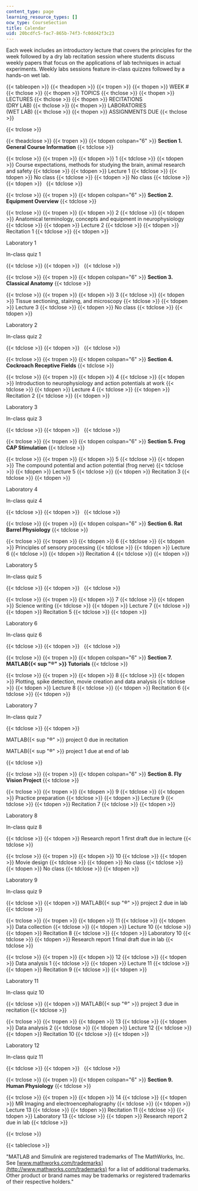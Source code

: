 ```yaml
---
content_type: page
learning_resource_types: []
ocw_type: CourseSection
title: Calendar
uid: 20bcdfc5-fac7-865b-74f3-fc0dd42f3c23
---
```


Each week includes an introductory lecture that covers the principles for the week followed by a dry lab recitation session where students discuss weekly papers that focus on the applications of lab techniques in actual experiments. Weekly labs sessions feature in-class quizzes followed by a hands-on wet lab.

{{< tableopen >}}
{{< theadopen >}}
{{< tropen >}}
{{< thopen >}}
WEEK #
{{< thclose >}}
{{< thopen >}}
TOPICS
{{< thclose >}}
{{< thopen >}}
LECTURES
{{< thclose >}}
{{< thopen >}}
RECITATIONS  
(DRY LAB)
{{< thclose >}}
{{< thopen >}}
LABORATORIES  
(WET LAB)
{{< thclose >}}
{{< thopen >}}
ASSIGNMENTS DUE
{{< thclose >}}

{{< trclose >}}

{{< theadclose >}}
{{< tropen >}}
{{< tdopen colspan="6" >}}
**Section 1. General Course Information**
{{< tdclose >}}

{{< trclose >}}
{{< tropen >}}
{{< tdopen >}}
1
{{< tdclose >}}
{{< tdopen >}}
Course expectations, methods for studying the brain, animal research and safety
{{< tdclose >}}
{{< tdopen >}}
Lecture 1
{{< tdclose >}}
{{< tdopen >}}
No class
{{< tdclose >}}
{{< tdopen >}}
No class
{{< tdclose >}}
{{< tdopen >}}
 
{{< tdclose >}}

{{< trclose >}}
{{< tropen >}}
{{< tdopen colspan="6" >}}
**Section 2. Equipment Overview**
{{< tdclose >}}

{{< trclose >}}
{{< tropen >}}
{{< tdopen >}}
2
{{< tdclose >}}
{{< tdopen >}}
Anatomical terminology, concepts and equipment in neurophysiology
{{< tdclose >}}
{{< tdopen >}}
Lecture 2
{{< tdclose >}}
{{< tdopen >}}
Recitation 1
{{< tdclose >}}
{{< tdopen >}}


Laboratory 1

In-class quiz 1


{{< tdclose >}}
{{< tdopen >}}
 
{{< tdclose >}}

{{< trclose >}}
{{< tropen >}}
{{< tdopen colspan="6" >}}
**Section 3. Classical Anatomy**
{{< tdclose >}}

{{< trclose >}}
{{< tropen >}}
{{< tdopen >}}
3
{{< tdclose >}}
{{< tdopen >}}
Tissue sectioning, staining, and microscopy
{{< tdclose >}}
{{< tdopen >}}
Lecture 3
{{< tdclose >}}
{{< tdopen >}}
No class
{{< tdclose >}}
{{< tdopen >}}


Laboratory 2

In-class quiz 2


{{< tdclose >}}
{{< tdopen >}}
 
{{< tdclose >}}

{{< trclose >}}
{{< tropen >}}
{{< tdopen colspan="6" >}}
**Section 4. Cockroach Receptive Fields**
{{< tdclose >}}

{{< trclose >}}
{{< tropen >}}
{{< tdopen >}}
4
{{< tdclose >}}
{{< tdopen >}}
Introduction to neurophysiology and action potentials at work
{{< tdclose >}}
{{< tdopen >}}
Lecture 4
{{< tdclose >}}
{{< tdopen >}}
Recitation 2
{{< tdclose >}}
{{< tdopen >}}


Laboratory 3

In-class quiz 3


{{< tdclose >}}
{{< tdopen >}}
 
{{< tdclose >}}

{{< trclose >}}
{{< tropen >}}
{{< tdopen colspan="6" >}}
**Section 5. Frog CAP Stimulation**
{{< tdclose >}}

{{< trclose >}}
{{< tropen >}}
{{< tdopen >}}
5
{{< tdclose >}}
{{< tdopen >}}
The compound potential and action potential (frog nerve)
{{< tdclose >}}
{{< tdopen >}}
Lecture 5
{{< tdclose >}}
{{< tdopen >}}
Recitation 3
{{< tdclose >}}
{{< tdopen >}}


Laboratory 4

In-class quiz 4


{{< tdclose >}}
{{< tdopen >}}
 
{{< tdclose >}}

{{< trclose >}}
{{< tropen >}}
{{< tdopen colspan="6" >}}
**Section 6. Rat Barrel Physiology**
{{< tdclose >}}

{{< trclose >}}
{{< tropen >}}
{{< tdopen >}}
6
{{< tdclose >}}
{{< tdopen >}}
Principles of sensory processing
{{< tdclose >}}
{{< tdopen >}}
Lecture 6
{{< tdclose >}}
{{< tdopen >}}
Recitation 4
{{< tdclose >}}
{{< tdopen >}}


Laboratory 5

In-class quiz 5


{{< tdclose >}}
{{< tdopen >}}
 
{{< tdclose >}}

{{< trclose >}}
{{< tropen >}}
{{< tdopen >}}
7
{{< tdclose >}}
{{< tdopen >}}
Science writing
{{< tdclose >}}
{{< tdopen >}}
Lecture 7
{{< tdclose >}}
{{< tdopen >}}
Recitation 5
{{< tdclose >}}
{{< tdopen >}}


Laboratory 6

In-class quiz 6


{{< tdclose >}}
{{< tdopen >}}
 
{{< tdclose >}}

{{< trclose >}}
{{< tropen >}}
{{< tdopen colspan="6" >}}
**Section 7. MATLAB{{< sup "®" >}} Tutorials**
{{< tdclose >}}

{{< trclose >}}
{{< tropen >}}
{{< tdopen >}}
8
{{< tdclose >}}
{{< tdopen >}}
Plotting, spike detection, movie creation and data analysis
{{< tdclose >}}
{{< tdopen >}}
Lecture 8
{{< tdclose >}}
{{< tdopen >}}
Recitation 6
{{< tdclose >}}
{{< tdopen >}}


Laboratory 7

In-class quiz 7


{{< tdclose >}}
{{< tdopen >}}


MATLAB{{< sup "®" >}} project 0 due in recitation

MATLAB{{< sup "®" >}} project 1 due at end of lab


{{< tdclose >}}

{{< trclose >}}
{{< tropen >}}
{{< tdopen colspan="6" >}}
**Section 8. Fly Vision Project**
{{< tdclose >}}

{{< trclose >}}
{{< tropen >}}
{{< tdopen >}}
9
{{< tdclose >}}
{{< tdopen >}}
Practice preparation
{{< tdclose >}}
{{< tdopen >}}
Lecture 9
{{< tdclose >}}
{{< tdopen >}}
Recitation 7
{{< tdclose >}}
{{< tdopen >}}


Laboratory 8

In-class quiz 8


{{< tdclose >}}
{{< tdopen >}}
Research report 1 first draft due in lecture
{{< tdclose >}}

{{< trclose >}}
{{< tropen >}}
{{< tdopen >}}
10
{{< tdclose >}}
{{< tdopen >}}
Movie design
{{< tdclose >}}
{{< tdopen >}}
No class
{{< tdclose >}}
{{< tdopen >}}
No class
{{< tdclose >}}
{{< tdopen >}}


Laboratory 9

In-class quiz 9


{{< tdclose >}}
{{< tdopen >}}
MATLAB{{< sup "®" >}} project 2 due in lab
{{< tdclose >}}

{{< trclose >}}
{{< tropen >}}
{{< tdopen >}}
11
{{< tdclose >}}
{{< tdopen >}}
Data collection
{{< tdclose >}}
{{< tdopen >}}
Lecture 10
{{< tdclose >}}
{{< tdopen >}}
Recitation 8
{{< tdclose >}}
{{< tdopen >}}
Laboratory 10
{{< tdclose >}}
{{< tdopen >}}
Research report 1 final draft due in lab
{{< tdclose >}}

{{< trclose >}}
{{< tropen >}}
{{< tdopen >}}
12
{{< tdclose >}}
{{< tdopen >}}
Data analysis 1
{{< tdclose >}}
{{< tdopen >}}
Lecture 11
{{< tdclose >}}
{{< tdopen >}}
Recitation 9
{{< tdclose >}}
{{< tdopen >}}


Laboratory 11

In-class quiz 10


{{< tdclose >}}
{{< tdopen >}}
MATLAB{{< sup "®" >}} project 3 due in recitation
{{< tdclose >}}

{{< trclose >}}
{{< tropen >}}
{{< tdopen >}}
13
{{< tdclose >}}
{{< tdopen >}}
Data analysis 2
{{< tdclose >}}
{{< tdopen >}}
Lecture 12
{{< tdclose >}}
{{< tdopen >}}
Recitation 10
{{< tdclose >}}
{{< tdopen >}}


Laboratory 12

In-class quiz 11


{{< tdclose >}}
{{< tdopen >}}
 
{{< tdclose >}}

{{< trclose >}}
{{< tropen >}}
{{< tdopen colspan="6" >}}
**Section 9. Human Physiology**
{{< tdclose >}}

{{< trclose >}}
{{< tropen >}}
{{< tdopen >}}
14
{{< tdclose >}}
{{< tdopen >}}
MR Imaging and electroencephalography
{{< tdclose >}}
{{< tdopen >}}
Lecture 13
{{< tdclose >}}
{{< tdopen >}}
Recitation 11
{{< tdclose >}}
{{< tdopen >}}
Laboratory 13
{{< tdclose >}}
{{< tdopen >}}
Research report 2 due in lab
{{< tdclose >}}

{{< trclose >}}

{{< tableclose >}}

"MATLAB and Simulink are registered trademarks of The MathWorks, Inc. See [www.mathworks.com/trademarks](http://www.mathworks.com/trademarks) for a list of additional trademarks. Other product or brand names may be trademarks or registered trademarks of their respective holders."